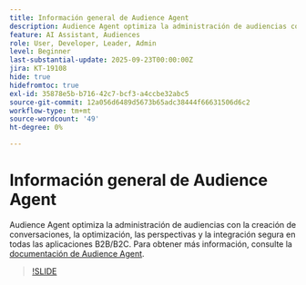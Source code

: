 ```yaml
---
title: Información general de Audience Agent
description: Audience Agent optimiza la administración de audiencias con la creación de conversaciones, la optimización, las perspectivas y la integración segura en todas las aplicaciones B2B/B2C.
feature: AI Assistant, Audiences
role: User, Developer, Leader, Admin
level: Beginner
last-substantial-update: 2025-09-23T00:00:00Z
jira: KT-19108
hide: true
hidefromtoc: true
exl-id: 35878e5b-b716-42c7-bcf3-a4ccbe32abc5
source-git-commit: 12a056d6489d5673b65adc38444f66631506d6c2
workflow-type: tm+mt
source-wordcount: '49'
ht-degree: 0%

---
```


# Información general de Audience Agent

Audience Agent optimiza la administración de audiencias con la creación de conversaciones, la optimización, las perspectivas y la integración segura en todas las aplicaciones B2B/B2C. Para obtener más información, consulte la [documentación de Audience Agent](https://experienceleague.adobe.com/es/docs/experience-cloud-ai/experience-cloud-ai/agents/audience).

>[!SLIDE](audience-agent-overview)
